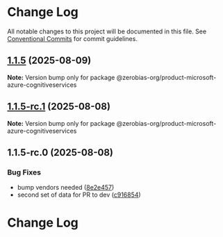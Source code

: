# Change Log

All notable changes to this project will be documented in this file.
See [Conventional Commits](https://conventionalcommits.org) for commit guidelines.

## [1.1.5](https://github.com/zerobias-org/product/compare/@zerobias-org/product-microsoft-azure-cognitiveservices@1.1.5-rc.1...@zerobias-org/product-microsoft-azure-cognitiveservices@1.1.5) (2025-08-09)

**Note:** Version bump only for package @zerobias-org/product-microsoft-azure-cognitiveservices





## [1.1.5-rc.1](https://github.com/zerobias-org/product/compare/@zerobias-org/product-microsoft-azure-cognitiveservices@1.1.5-rc.0...@zerobias-org/product-microsoft-azure-cognitiveservices@1.1.5-rc.1) (2025-08-08)

**Note:** Version bump only for package @zerobias-org/product-microsoft-azure-cognitiveservices





## 1.1.5-rc.0 (2025-08-08)


### Bug Fixes

* bump vendors needed ([8e2e457](https://github.com/zerobias-org/product/commit/8e2e457e0b5d7141a05e8f2c178bc2854f2b7178))
* second set of data for PR to dev ([c916854](https://github.com/zerobias-org/product/commit/c916854bcf229b1c2042ffdea18472d66a061aaf))





# Change Log
